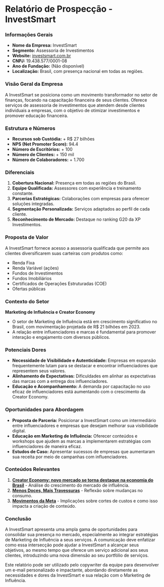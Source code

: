 # Relatório de Prospecção - InvestSmart

### Informações Gerais
- **Nome da Empresa:** InvestSmart
- **Segmento:** Assessoria de Investimentos
- **Website:** [investsmart.com.br](https://investsmart.com.br)
- **CNPJ:** 19.438.577/0001-08
- **Ano de Fundação:** (Não disponível)
- **Localização:** Brasil, com presença nacional em todas as regiões.

### Visão Geral da Empresa
A InvestSmart se posiciona como um movimento transformador no setor de finanças, focando na capacitação financeira de seus clientes. Oferece serviços de assessoria de investimentos que atendem desde clientes individuais a empresas, com o objetivo de otimizar investimentos e promover educação financeira.

### Estrutura e Números
- **Recursos sob Custódia:** + R$ 27 bilhões
- **NPS (Net Promoter Score):** 94.4
- **Número de Escritórios:** + 100
- **Número de Clientes:** + 150 mil
- **Número de Colaboradores:** + 1.700

### Diferenciais
1. **Cobertura Nacional:** Presença em todas as regiões do Brasil.
2. **Equipe Qualificada:** Assessores com experiência e treinamento constante.
3. **Parcerias Estratégicas:** Colaborações com empresas para oferecer soluções integradas.
4. **Segmentação Personalizada:** Serviços adaptados ao perfil de cada cliente.
5. **Reconhecimento de Mercado:** Destaque no ranking G20 da XP Investimentos.

### Proposta de Valor
A InvestSmart fornece acesso a assessoria qualificada que permite aos clientes diversificarem suas carteiras com produtos como:
- Renda Fixa
- Renda Variável (ações)
- Fundos de Investimentos
- Fundos Imobiliários
- Certificados de Operações Estruturadas (COE)
- Ofertas públicas

### Contexto do Setor
**Marketing de Influência e Creator Economy**
- O setor de Marketing de Influência está em crescimento significativo no Brasil, com movimentação projetada de R$ 21 bilhões em 2023.
- A relação entre influenciadores e marcas é fundamental para promover interação e engajamento com diversos públicos.

### Potenciais Dores
- **Necessidade de Visibilidade e Autenticidade:** Empresas em expansão frequentemente lutam para se destacar e encontrar influenciadores que representem seus valores.
- **Alinhamento de Expectativas:** Dificuldades em alinhar as expectativas das marcas com a entrega dos influenciadores.
- **Educação e Acompanhamento:** A demanda por capacitação no uso eficaz de influenciadores está aumentando com o crescimento da Creator Economy.

### Oportunidades para Abordagem
- **Proposta de Parceria:** Posicionar a InvestSmart como um intermediário entre influenciadores e empresas que desejam melhorar sua visibilidade digital.
- **Educação em Marketing de Influência:** Oferecer conteúdos e workshops que ajudem as marcas a implementarem estratégias com influenciadores de maneira eficaz.
- **Estudos de Caso:** Apresentar sucessos de empresas que aumentaram sua receita por meio de campanhas com influenciadores.

### Conteúdos Relevantes
1. **[Creator Economy: novo mercado se torna destaque na economia do Brasil](https://investsmart.com.br/creator-economy-novo-mercado-se-torna-destaque-na-economia-do-brasil/)** - Análise do crescimento do mercado de influência.
2. **[Menos Doces, Mais Travessuras](https://investsmart.com.br/menos-doces-mais-travessuras/)** - Reflexão sobre mudanças no consumo.
3. **[Movimentos da Meta](https://investsmart.com.br/meta-faz-movimentos-ousados-para-apertar-as-politicas-da-empresa-e-reduzir-custos/)** - Implicações sobre cortes de custos e como isso impacta a criação de conteúdo.

### Conclusão
A InvestSmart apresenta uma ampla gama de oportunidades para consolidar sua presença no mercado, especialmente ao integrar estratégias de Marketing de Influência a seus serviços. A comunicação deve enfatizar como essa intersecção pode ajudar a InvestSmart a alcançar seus objetivos, ao mesmo tempo que oferece um serviço adicional aos seus clientes, introduzindo uma nova dimensão ao seu portfólio de serviços. 

Este relatório pode ser utilizado pelo copywriter da equipe para desenvolver um e-mail personalizado e impactante, abordando diretamente as necessidades e dores da InvestSmart e sua relação com o Marketing de Influência.